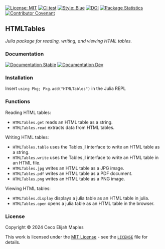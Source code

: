 <div>
<a href="https://github.com/cecoeco/HTMLTables.jl/blob/main/LICENSE.md"><img alt="License: MIT" src="https://img.shields.io/badge/License-MIT-yellow.svg"></a>
<a href="https://github.com/cecoeco/HTMLTables.jl/actions/workflows/CI.yml"><img alt="CI test" src="https://github.com/cecoeco/HTMLTables.jl/actions/workflows/CI.yml/badge.svg"></a>
<a href="https://github.com/JuliaDiff/BlueStyle"><img alt="Style: Blue" src="https://img.shields.io/badge/code%20style-blue-4495d1.svg"></a>
<a href="https://zenodo.org/doi/10.5281/zenodo.11253769"><img src="https://zenodo.org/badge/779591300.svg" alt="DOI"></a>
<a href="https://juliapkgstats.com/pkg/HTMLTables"><img src="https://img.shields.io/badge/dynamic/json?url=http%3A%2F%2Fjuliapkgstats.com%2Fapi%2Fv1%2Fmonthly_downloads%2FHTMLTables&query=total_requests&suffix=%2Fmonth&label=Downloads" alt="Package Statistics"></a>
<a href="https://www.contributor-covenant.org"><img src="https://img.shields.io/badge/Contributor%20Covenant-v2.1%20adopted-ff69b4.svg" alt="Contributor Covenant"></a>
</div>

## HTMLTables
<i>Julia package for reading, writing, and viewing HTML tables.</i>

### Documentation
<div>
<a href="https://cecoeco.github.io/HTMLTables.jl/stable/"><img src="https://img.shields.io/badge/docs-stable-blue.svg" alt="Documentation Stable" /></a>
<a href="https://cecoeco.github.io/HTMLTables.jl/dev/"><img src="https://img.shields.io/badge/docs-dev-blue.svg" alt="Documentation Dev"></a>
</div>

### Installation
Insert `using Pkg; Pkg.add("HTMLTables")` in the Julia REPL

### Functions
Reading HTML tables:
- `HTMLTables.get` reads an HTML table as a string.
- `HTMLTables.read` extracts data from HTML tables.

Writing HTML tables:
- `HTMLTables.table` uses the Tables.jl interface to write an HTML table as a string.
- `HTMLTables.write` uses the Tables.jl interface to write an HTML table in an HTML file.
- `HTMLTables.jpg` writes an HTML table as a JPG image.
- `HTMLTables.pdf` writes an HTML table as a PDF document.
- `HTMLTables.png` writes an HTML table as a PNG image.

Viewing HTML tables:
- `HTMLTables.display` displays a julia table as an HTML table in julia.
- `HTMLTables.open` opens a julia table as an HTML table in the browser.

### License
Copyright © 2024 Ceco Elijah Maples

This work is licensed under the [MIT License](https://opensource.org/license/mit/) - see the [`LICENSE`](LICENSE.md) file for details.